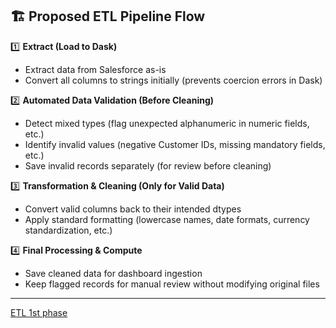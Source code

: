 ## 🏗 Proposed ETL Pipeline Flow

1️⃣ **Extract (Load to Dask)**

*  Extract data from Salesforce as-is
*  Convert all columns to strings initially (prevents coercion errors in Dask)
  
2️⃣ **Automated Data Validation (Before Cleaning)**

*  Detect mixed types (flag unexpected alphanumeric in numeric fields, etc.)
*  Identify invalid values (negative Customer IDs, missing mandatory fields, etc.)
*  Save invalid records separately (for review before cleaning)
  
3️⃣ **Transformation & Cleaning (Only for Valid Data)**

*  Convert valid columns back to their intended dtypes
*  Apply standard formatting (lowercase names, date formats, currency standardization, etc.)
  
4️⃣ **Final Processing & Compute**

*  Save cleaned data for dashboard ingestion
*  Keep flagged records for manual review without modifying original files

------

[ETL 1st phase](https://github.com/data-portfolio-projects2/e-commerce-v.2/blob/main/b.%20etl-pipeline/test/etl%20result.ipynb)
